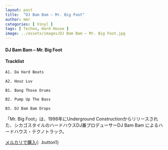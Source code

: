 ```yaml
---
layout: post
title:  "DJ Bam Bam – Mr. Big Foot"
author: mmr
categories: [ Vinyl ]
tags: [ Techno, Hard House ]
image: ../assets/images/DJ Bam Bam – Mr. Big Foot.jpg
---
```


#### DJ Bam Bam – Mr. Big Foot

#### Tracklist
```md
A1. Da Hard Beats

A2. Houz Luv

B1. Bang Those Drums

B2. Pump Up The Bass

B3. DJ Bam Bam Drops
```

「Mr. Big Foot」は、1998年にUnderground Constructionからリリースされた、シカゴスタイルのハードハウスDJ兼プロデューサーDJ Bam Bam によるハードハウス・テクノトラック。

[メルカリで購入](https://jp.mercari.com/item/m57199645919){: .button1}
